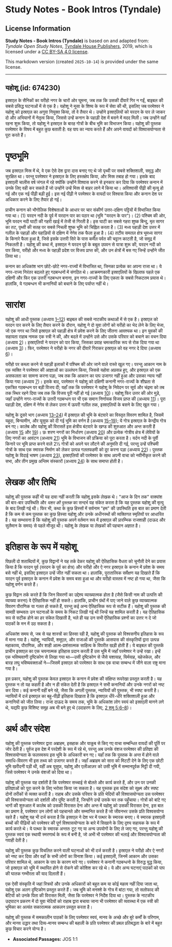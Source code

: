 # Study Notes - Book Intros (Tyndale)

## License Information

**Study Notes - Book Intros (Tyndale)** is based on and adapted from: _Tyndale Open Study Notes_, [Tyndale House Publishers](https://tyndaleopenresources.com/), 2019, which is licensed under a [CC BY-SA 4.0 license](https://creativecommons.org/licenses/by-sa/4.0/legalcode.en).

This markdown version (created `2025-10-14`) is provided under the same license.



--------------------------------

## यहोशू (id: 674230)

इस्राएल के सैनिकों का यरीहो नगर के चारों ओर घूमना, जब तक कि उसकी दीवारें गिर न गईं, बाइबल की सबसे प्रसिद्ध घटनाओं में से एक है। यहोशू ने मूसा के शिष्य के रूप में सेवा की थी, इसलिए जब परमेश्वर ने यहोशू को इस्राएल का अगुवा नियुक्त किया, तो वे तैयार थे। उन्होंने इस्राएलियों को यरदन के पार ले जाकर दो और अभियानों में नेतृत्व किया, जिससे उन्हें कनान के पहाड़ी देश में बसने में मदद मिली। जब उन्होंने वहाँ रहना शुरू किया, तो यहोशू ने इस्राएल के बारह गोत्रों के बीच भूमि का विभाजन किया। यहोशू की पुस्तक परमेश्वर के विषय में बहुत कुछ बताती है: वह पाप का न्याय करते हैं और अपने वायदों को विश्वासयोग्यता से पूरा करते हैं।

पृष्ठभूमि
=========

जब इस्राएल मिस्र में थे, वे एक ऐसे देश द्वारा दास बनाए गए थे जो पृथ्वी पर सबसे शक्तिशाली, समृद्ध और सुरक्षित था। परन्तु परमेश्वर ने इस्राएल के लिए हस्तक्षेप किया, और मिस्र तबाह हो गया। इसके बाद इस्राएली चालीस वर्ष जंगल में रहे क्योंकि उन्होंने विश्वास करने से इनकार कर दिया कि परमेश्वर कनान में उनके लिए वही कर सकते हैं जो उन्होंने उन्हें मिस्र से बाहर लाने में किया था। अविश्वासी पीढ़ी की मृत्यु हो गई और एक नई पीढ़ी बड़ी हुई। इस नई पीढ़ी ने परमेश्वर के वायदों पर विश्वास किया और कनान देश पर अधिकार करने के लिए तैयार हो गई।

प्राचीन कनान को भौगोलिक विशेषताओं के आधार पर चार संकीर्ण उत्तर\-दक्षिण पट्टियों में विभाजित किया गया था। (1\) यरदन नदी के पूर्व में यरदान पार का पठार था (भूमि "यरदन के पार")। (2\) पश्चिम की ओर, भूमि यरदन नदी घाटी की गहरी खाई में तेजी से गिरती है। इस घाटी का सबसे गहरा शुष्क बिन्दु, मृत सागर का तट, पृथ्वी की सतह पर सबसे निचली शुष्क भूमि को चिह्नित करता है। (3\) मध्य पहाड़ी देश उत्तर में गलील के पहाड़ों और पहाड़ियों से दक्षिण में नेगेव तक फैला हुआ है। (4\) तटीय समतल क्षेत्र भूमध्य सागर के किनारे फैला हुआ है, जिसे इसके उत्तरी सिरे के पास कर्मेल पर्वत की चट्टान काटती है, जो समुद्र में निकलती है। यहोशू की कथा में, इस्राएल ने यरदन पूर्व के बबूल उपवन से यात्रा शुरू की, यरदन नदी को पार किया, यरीहो और मध्य के पहाड़ी प्रदेश पर विजय प्राप्त की, और उन क्षेत्रों में बस गए जिन्हें उन्होंने जीत लिया था।

कनान का अधिकांश भाग छोटे\-छोटे नगर\-राज्यों में विभाजित था, जिनका प्रत्येक का अपना राजा था। ये नगर\-राज्य निरंतर बदलते हुए गठबन्धनों में संगठित थे। आक्रमणकारी इस्राएलियों के खिलाफ पहले एक दक्षिणी और फिर एक उत्तरी गठबन्धन बनाना, इन नगर\-राज्यों के लिए एकता के सबसे निकटतम प्रयास थे। हालांकि, ये गठबन्धन भी कनानियों को बचाने के लिए पर्याप्त नहीं थे।

सारांश
======

यहोशू की आधी पुस्तक (अध्याय [1–12](https://ref.ly/Josh1:1-Josh12:24)) बाइबल की सबसे नाटकीय कथाओं में से एक है। इस्राएल को यरदन पार करने के लिए तैयार करने के दौरान, यहोशू ने दो युवा लोगों को यरीहो का भेद लेने के लिए भेजा, जो एक नगर था जिसे इस्राएल को पहाड़ी क्षेत्र में प्रवेश करने के लिए जीतना आवश्यक था। इन युवकों की सहायता राहाब नामक एक स्त्री ने की, और बदले में उन्होंने उसे और उसके परिवार को बचाने का वचन दिया (अध्याय [2](https://ref.ly/Josh2:1-Josh2:24))। इस्राएलियों ने यरदन को पार किया, जिसका प्रवाह चमत्कारिक रूप से रोक दिया गया था (अध्याय [3](https://ref.ly/Josh3:1-Josh3:17))। फिर, परमेश्वर ने यरीहो के नगर की दीवारें गिराकर इस्राएल को वह नगर दे दिया (अध्याय [6](https://ref.ly/Josh6:1-Josh6:27))।

यरीहो पर कब्ज़ा करने से पहाड़ी इलाकों में पश्चिम की ओर जाने वाले रास्ते खुल गए। परन्तु आकान नाम के एक व्यक्ति ने परमेश्वर की आज्ञाओं का उल्लंघन किया, जिससे यहोवा अप्रसन्न हुए, और इस्राएल को एक असफलता का सामना करना पड़ा, जब तक कि आकान का पाप उजागर नहीं हुआ और उसका न्याय नहीं किया गया (अध्याय [7](https://ref.ly/Josh7:1-Josh7:26))। इसके बाद, परमेश्वर ने यहोशू को दक्षिणी कनानी नगर\-राज्यों के शीघ्रता से एकत्रित गठबन्धन पर बड़ी विजय दी; यहाँ तक कि परमेश्वर ने यहोशू के निवेदन पर सूर्य और चंद्रमा को तब तक स्थिर रहने दिया जब तक कि विजय पूरी नहीं हो गई (अध्याय [10](https://ref.ly/Josh10:1-Josh10:43))। यहोशू फिर उत्तर की ओर मुड़े, जहाँ उन्होंने नगर\-राज्यों के उत्तरी गठबन्धन पर भी एक समान निर्णायक विजय प्राप्त की (अध्याय [11](https://ref.ly/Josh11:1-Josh11:23))। पूरा पहाड़ी देश, दक्षिण में नेगेव से लेकर उत्तर में ऊपरी गलील तक, इस्राएलियों के बसने के लिए खुल गया।

यहोशू के दूसरे भाग (अध्याय [13–24](https://ref.ly/Josh13:1-Josh24:33)) में इस्राएल की भूमि के बंटवारे का विस्तृत विवरण शामिल है, जिसमें यहूदा, बिन्यामीन, और यूसुफ को दी गई भूमि का वर्णन है (अध्याय [15–19](https://ref.ly/Josh15:1-Josh19:51)); ये गोत्र इस्राएल के केन्द्रीय गोत्र बन गए। कालेब और यहोशू की विरासतें इस क्षेत्रीय बंटवारे के खण्ड की शुरुआत और अन्त करती हैं (अध्याय [15](https://ref.ly/Josh15:1-Josh15:63) और [19](https://ref.ly/Josh19:1-Josh19:51))। छः शरण नगरों का निर्धारण (अध्याय [20](https://ref.ly/Josh20:1-Josh20:9)) और प्रत्येक गोत्रीय क्षेत्र में लेवियों के लिए नगरों का आवंटन (अध्याय [21](https://ref.ly/Josh21:1-Josh21:45)) भूमि के विभाजन की प्रक्रिया को पूरा करता है। यर्दन नदी के पूर्वी किनारे पर भूमि प्राप्त करने वाले 2½ गोत्रों को अपने घर लौटने की अनुमति दी गई, परन्तु उन्हें पश्चिमी गोत्रों के साथ एक स्मारक निर्माण को लेकर उत्पन्न गलतफहमी को दूर करना पड़ा (अध्याय [22](https://ref.ly/Josh22:1-Josh22:34))। पुस्तक यहोशू के विदाई भाषण (अध्याय [23](https://ref.ly/Josh23:1-Josh23:16)), इस्राएलियों की परमेश्वर के साथ अपनी वाचा को नवीनीकृत करने की सभा, और तीन प्रमुख अन्तिम संस्कारों (अध्याय [24](https://ref.ly/Josh24:1-Josh24:33)) के साथ समाप्त होती है।

लेखक और तिथि
============

यहोशू की पुस्तक कहीं भी यह दावा नहीं करती कि यहोशू इसके लेखक थे। "आज के दिन तक" वाक्यांश की बार\-बार उपस्थिति और *यशर की पुस्तक* का सन्दर्भ यह संकेत करता है कि यह पुस्तक यहोशू की मृत्यु के बाद लिखी गई थी। फिर भी, कथा के कुछ हिस्सों में सर्वनाम "हम" की उपस्थिति इस बात का प्रमाण देती है कि कम से कम पुस्तक का कुछ हिस्सा यहोशू और उनके अधीनस्थों की व्यक्तिगत स्मृतियों पर आधारित है। यह सम्भावना है कि यहोशू की पुस्तक अपने वर्तमान रूप में इस्राएल की प्रारम्भिक राजशाही (दाऊद और सुलैमान के समय) से पहले मौजूद थी। यहोशू के लेखक या लेखकों की पहचान अज्ञात है।

इतिहास के रूप में यहोशू
=======================

पिछली दो शताब्दियों में, कुछ विद्वानों ने यह तर्क देकर यहोशू की ऐतिहासिक वैधता को चुनौती देने का प्रयास किया है कि यरदन पूर्व (यरदन के पूर्व का क्षेत्र) और यरीहो और ऐ नगर इस्राएल के कनान में प्रवेश के समय बसे नहीं थे, इसलिए इस्राएल उन्हें जीत नहीं सकता था। हालांकि, पुरातात्विक सर्वेक्षण यह दिखाते हैं कि यरदन पूर्व इस्राएल के कनान में प्रवेश के समय बसा हुआ था और यरीहो वास्तव में नष्ट हो गया था, जैसा कि यहोशू वर्णन करते हैं।

कुछ विद्वान तर्क करते हैं कि जिन विवरणों का उद्देश्य व्याख्यात्मक होता है (जैसे किसी नाम की उत्पत्ति की व्याख्या करना) वे ऐतिहासिक नहीं हो सकते। हालांकि, प्राचीन ग्रंथों में पाए जाने वाले कुछ व्याख्यात्मक विवरण पौराणिक या गलत हो सकते हैं, परन्तु कई अन्य ऐतिहासिक रूप से सटीक हैं। यहोशू की पुस्तक की सामग्री सम्भवतः उन घटनाओं के समय के निकट लिखी गई थी जिन्हें यह शामिल करती है। यह ऐतिहासिक रूप से सटीक होने का हर संकेत दिखाती है, भले ही यह उन सभी ऐतिहासिक प्रश्नों का उत्तर न दे जो पाठकों के मन में उठ सकता है।

अधिकांश समय से, जब से यह शास्त्रों का हिस्सा रही है, यहोशू की पुस्तक को विश्वसनीय इतिहास के रूप में माना गया है। यहोशू, न्यायियों, शमूएल, और राजाओं की पुस्तकें आसपास की संस्कृतियों द्वारा उत्पन्न महाकाव्य, पौराणिक, और शाही आत्म\-प्रशंसात्मक साहित्य के विपरीत खड़ी होती हैं। ये बाइबल की पुस्तकें प्राचीन इस्राएल का एक चयनात्मक इतिहास प्रदान करती हैं उस भूमि में जहाँ परमेश्वर ने उन्हें रखा। इन्हें एक भविष्यवाणी दृष्टिकोण से लिखा गया था—उसी दृष्टिकोण से जैसे यशायाह, यिर्मयाह, यहेजकेल, और बारह लघु भविष्यवक्ताओं ने—जिसमें इस्राएल को परमेश्वर के साथ एक वाचा सम्बन्ध में जीने वाला राष्ट्र माना गया है।

इस प्रकार, यहोशू की पुस्तक केवल इस्राएल के कनान में प्रवेश की संक्षिप्त रूपरेखा प्रस्तुत करती है। यह पुस्तक न तो यह कहती है और न ही संकेत देती है कि इस्राएल ने सभी कनानियों और उनके नगरों को नष्ट कर दिया। कई कनानी वहीं बने रहे, जैसा कि अगली पुस्तक, न्यायियों की पुस्तक, भी स्पष्ट करती है। न्यायियों में दर्ज इस्राएल का बहु\-पीढ़ी इतिहास दिखाता है कि इस्राएल धीरे\-धीरे शक्तिशाली हुआ और कनानियों को जीत लिया। राजा दाऊद के समय तक, भूमि के अधिकांश लोग स्वयं को इस्राएली मानने लगे थे, यद्यपि कुछ विशिष्ट समूह अब भी बने हुए थे (उदाहरण के लिए, [2 शमू 5:6–8](https://ref.ly/2Sam5:6-2Sam5:8))।

अर्थ और संदेश
=============

यहोशू की पुस्तक परमेश्वर द्वारा अब्राहम, इसहाक और याकूब से किए गए वाचा सम्बन्धित वायदों की पूर्ति पर जोर देती है। पूर्वज इस देश में परदेशी के रूप में रहे थे, परन्तु अब उनके वंशज परमेश्वर की प्रतिज्ञा की विश्वसयोग्यता के फलस्वरूप इस भूमि के अधिकारी बन गए। यहाँ तक कि पुस्तक के अन्त में होने वाले समाधि\-विवरण भी इस तथ्य को उजागर करते हैं। जहाँ अब्राहम को सारा को मिटटी देने के लिए एक छोटी भूमि खरीदनी पड़ी थी, वहीं अब यूसुफ, यहोशू और एलीआज़र को उसी भूमि में सम्मानपूर्वक मिट्टी दी गयी, जिसे परमेश्वर ने उनके वंशजों को दिया था। 

यहोशू की पुस्तक यह दर्शाती है कि परमेश्वर सच्चाई से बोलते और कार्य करते हैं, और उन पर उनकी प्रतिज्ञाओं को पूरा करने के लिए भरोसा किया जा सकता है। यह पुस्तक इस संदेश को सूक्ष्म और स्पष्ट दोनों तरीकों से व्यक्त करती है। राहाब और उसके परिवार के प्रति भेदियों की विश्वासयोग्यता उस परमेश्वर की विश्वासयोग्यता को दर्शाती और पुष्टि करती है, जिन्होंने उन्हें उसके घर तक पहुँचाया। गोत्रों को बांटे गए भागों की शुरुआत में कालेब को उसकी विरासत देना और अन्त में यहोशू को उसकी विरासत देना, इस बात का प्रमाण है, परमेश्वर उन लोगों को पहचानते और सम्मानित करते हैं जो जीवनभर उसके प्रति विश्वसयोग्य रहते हैं। यहोशू यह भी दर्ज करता है कि इस्राएल ने देश भर में पत्थर के स्मारक बनाए। ये स्मारक इस्राएली बच्चों की पीढ़ियों को परमेश्वर की पूर्ण विश्वासयोग्यता के बारे में सिखाने के लिए दृश्य सहायक के रूप में कार्य करते थे। ये पत्थर के स्मारक अन्ततः टूट गए या अन्य उपयोगों के लिए ले जाए गए, परन्तु यहोशू की पुस्तक स्वयं एक स्थायी स्मरणार्थ के रूप में बनी है, जो अभी भी परमेश्वर की भलाई और विश्वासयोग्यता की गवाही देती है।

यहोशू की पुस्तक कुछ विचलित करने वाली घटनाओं को भी दर्ज करती है। इस्राएल ने यरीहो और ऐ नगरों को नष्ट कर दिया और वहाँ के सभी लोगों का विनाश किया। कई इस्राएली, जिनमें आकान और उसका परिवार शामिल थे, आकान के पाप के कारण मारे गए। परमेश्वर ने कनानी गठबन्धनो के विरुद्ध युद्ध किया, जो इस्राएल को भूमि में स्थापित होने से रोकने की कोशिश कर रहे थे। ये और अन्य घटनाएं पाठकों को पाप की घातक गम्भीरता की याद दिलाती हैं।

एक ऐसी संस्कृति में जहां स्त्रियों और उनके अधिकारों को बहुत कम या कोई महत्व नहीं दिया जाता था, यहोशू एक अलग दृष्टिकोण प्रस्तुत करते हैं। जब भूमि को मनश्शे के गोत्र में बांटा गया, तो सलोफाद की बेटियों को उनके पिता की विरासत मिली, जैसा कि परमेश्वर ने निर्देश दिया था। पुस्तक के नाटकीय उद्घाटन प्रकरण में दो युवा भेदियों को राहाब द्वारा बचाया जाना भी परमेश्वर की व्यवस्था में एक स्त्री की भूमिका का अत्यंत सकारात्मक आकलन प्रस्तुत करता है।

यहोशू की पुस्तक में समकालीन पाठकों के लिए परमेश्वर स्वयं, मानव के अच्छे और बुरे कर्मों के परिणाम, और मानव उद्धार तथा दिव्य\-मानव सम्बन्ध की बहाली के प्रति परमेश्वर की प्रबल प्रतिबद्धता के बारे में बहुत कुछ विचार करने योग्य है।

* **Associated Passages:** JOS 1:1

